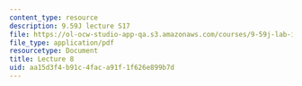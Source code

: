 ```yaml
---
content_type: resource
description: 9.59J lecture S17
file: https://ol-ocw-studio-app-qa.s3.amazonaws.com/courses/9-59j-lab-in-psycholinguistics-spring-2017/aa15d3f4b91c4faca91f1f626e899b7d_MIT9_59jS17_lec8.pdf
file_type: application/pdf
resourcetype: Document
title: Lecture 8
uid: aa15d3f4-b91c-4fac-a91f-1f626e899b7d
---
```

